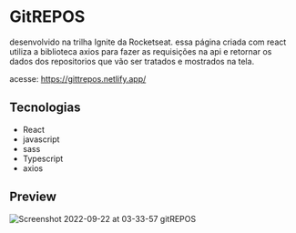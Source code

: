 # GitREPOS
desenvolvido na trilha Ignite da Rocketseat. essa página criada com react utiliza a biblioteca axios para fazer as requisições na api e retornar os dados
dos repositorios que vão ser tratados e mostrados na tela.

acesse: https://gittrepos.netlify.app/

## Tecnologias

- React
- javascript
- sass
- Typescript
- axios

## Preview


![Screenshot 2022-09-22 at 03-33-57 gitREPOS](https://user-images.githubusercontent.com/70963422/191675614-e2398df0-3bff-4bd9-86f0-8685669cfbe0.png)
